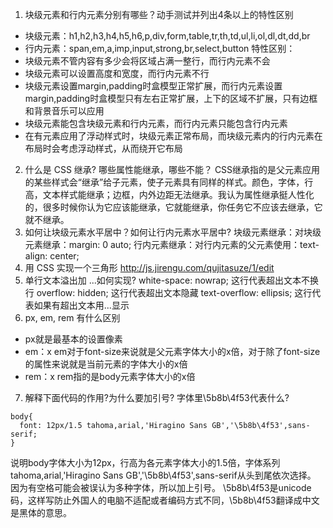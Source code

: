 1. 块级元素和行内元素分别有哪些？动手测试并列出4条以上的特性区别
  - 块级元素：h1,h2,h3,h4,h5,h6,p,div,form,table,tr,th,td,ul,li,ol,dl,dt,dd,br
  - 行内元素：span,em,a,imp,input,strong,br,select,button
特性区别：
  - 块级元素不管内容有多少会将区域占满一整行，而行内元素不会
  - 块级元素可以设置高度和宽度，而行内元素不行
  - 块级元素设置margin,padding时盒模型正常扩展，而行内元素设置margin,padding时盒模型只有左右正常扩展，上下的区域不扩展，只有边框和背景音乐可以应用
  - 块级元素能包含块级元素和行内元素，而行内元素只能包含行内元素
  - 在有元素应用了浮动样式时，块级元素正常布局，而块级元素内的行内元素在布局时会考虑浮动样式，从而绕开它布局
2. 什么是 CSS 继承? 哪些属性能继承，哪些不能？
CSS继承指的是父元素应用的某些样式会“继承”给子元素，使子元素具有同样的样式。颜色，字体，行高，文本样式能继承；边框，内外边距无法继承。我认为属性继承挺人性化的，很多时候你认为它应该能继承，它就能继承，你任务它不应该去继承，它就不继承。
3. 如何让块级元素水平居中？如何让行内元素水平居中?
块级元素继承：对块级元素继承：margin: 0 auto;
行内元素继承：对行内元素的父元素使用：text-align: center;
4. 用 CSS 实现一个三角形
http://js.jirengu.com/qujitasuze/1/edit
5. 单行文本溢出加 ...如何实现?
  white-space: nowrap;  这行代表超出文本不换行
  overflow: hidden;  这行代表超出文本隐藏
  text-overflow: ellipsis;  这行代表如果有超出文本用...显示
6. px, em, rem 有什么区别
  - px就是最基本的设置像素
  - em：x em对于font-size来说就是父元素字体大小的x倍，对于除了font-size的属性来说就是当前元素的字体大小的x倍
  - rem：x rem指的是body元素字体大小的x倍
7. 解释下面代码的作用?为什么要加引号? 字体里\5b8b\4f53代表什么?
```
body{
  font: 12px/1.5 tahoma,arial,'Hiragino Sans GB','\5b8b\4f53',sans-serif;
}
```
说明body字体大小为12px，行高为各元素字体大小的1.5倍，字体系列tahoma,arial,'Hiragino Sans GB','\5b8b\4f53',sans-serif从头到尾依次选择。
因为有空格可能会被误认为多种字体，所以加上引号。
\5b8b\4f53是unicode码，这样写防止外国人的电脑不适配或者编码方式不同，\5b8b\4f53翻译成中文是黑体的意思。

